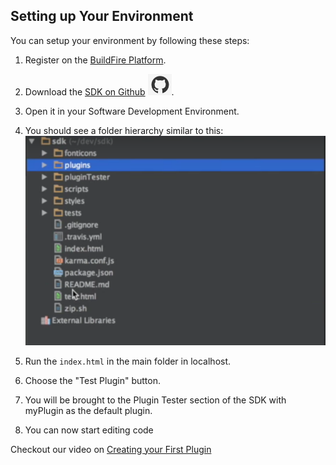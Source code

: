 ## Setting up Your Environment

You can setup your environment by following these steps: 

 1) Register on the [BuildFire Platform](http://dev.buildfire.com/pages/login.html).
 
 2) Download the [SDK on Github](https://github.com/BuildFire/sdk/archive/master.zip) ![Github Silhouette](./github-silhouette.png).

 3) Open it in your Software Development Environment.

 4) You should see a folder hierarchy similar to this:
    ![SDK directory](./sdk-directory.png)
 
 5) Run the `index.html` in the main folder in localhost.

 6) Choose the "Test Plugin" button.

 7) You will be brought to the Plugin Tester section of the SDK with myPlugin as the default plugin.

 8) You can now start editing code

Checkout our video on [Creating your First Plugin](http://university.buildfire.com/knowledge-base/creating-your-first-plugin/)

 
